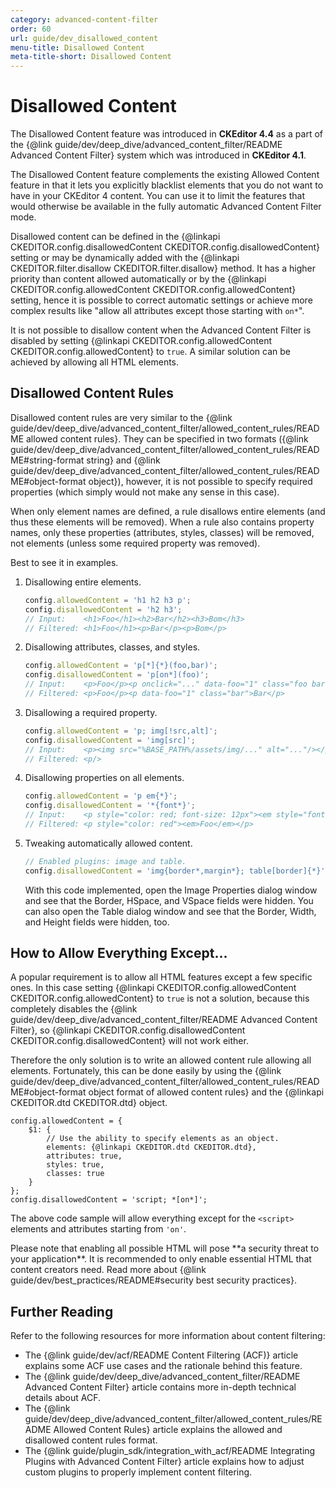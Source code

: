 ```yaml
---
category: advanced-content-filter
order: 60
url: guide/dev_disallowed_content
menu-title: Disallowed Content
meta-title-short: Disallowed Content
---
```

<!--
Copyright (c) 2003-2023, CKSource Holding sp. z o.o. All rights reserved.
For licensing, see LICENSE.md.
-->

# Disallowed Content

<info-box info="">
	The Disallowed Content feature was introduced in <strong>CKEditor 4.4</strong> as a part of the {@link guide/dev/deep_dive/advanced_content_filter/README Advanced Content Filter} system which was introduced in <strong>CKEditor 4.1</strong>.
</info-box>

The Disallowed Content feature complements the existing Allowed Content feature in that it lets you explicitly blacklist elements that you do not want to have in your CKEditor 4 content. You can use it to limit the features that would otherwise be available in the fully automatic Advanced Content Filter mode.

Disallowed content can be defined in the {@linkapi CKEDITOR.config.disallowedContent CKEDITOR.config.disallowedContent} setting or may be dynamically added with the {@linkapi CKEDITOR.filter.disallow CKEDITOR.filter.disallow} method. It has a higher priority than content allowed automatically or by the {@linkapi CKEDITOR.config.allowedContent CKEDITOR.config.allowedContent} setting, hence it is possible to correct automatic settings or achieve more complex results like "allow all attributes except those starting with `on*`".

<info-box hint="">
	It is not possible to disallow content when the Advanced Content Filter is disabled by setting {@linkapi CKEDITOR.config.allowedContent CKEDITOR.config.allowedContent} to <code>true</code>. A similar solution can be achieved by allowing all HTML elements.
</info-box>

## Disallowed Content Rules

Disallowed content rules are very similar to the {@link guide/dev/deep_dive/advanced_content_filter/allowed_content_rules/README allowed content rules}. They can be specified in two formats ({@link guide/dev/deep_dive/advanced_content_filter/allowed_content_rules/README#string-format string} and {@link guide/dev/deep_dive/advanced_content_filter/allowed_content_rules/README#object-format object}), however, it is not possible to specify required properties (which simply would not make any sense in this case).

When only element names are defined, a rule disallows entire elements (and thus these elements will be removed). When a rule also contains property names, only these properties (attributes, styles, classes) will be removed, not elements (unless some required property was removed).

Best to see it in examples.

1. Disallowing entire elements.

	```js
	config.allowedContent = 'h1 h2 h3 p';
	config.disallowedContent = 'h2 h3';
	// Input:    <h1>Foo</h1><h2>Bar</h2><h3>Bom</h3>
	// Filtered: <h1>Foo</h1><p>Bar</p><p>Bom</p>
	```

2. Disallowing attributes, classes, and styles.

	```js
	config.allowedContent = 'p[*]{*}(foo,bar)';
	config.disallowedContent = 'p[on*](foo)';
	// Input:    <p>Foo</p><p onclick="..." data-foo="1" class="foo bar">Bar</p>
	// Filtered: <p>Foo</p><p data-foo="1" class="bar">Bar</p>
	```

3. Disallowing a required property.

	```js
	config.allowedContent = 'p; img[!src,alt]';
	config.disallowedContent = 'img[src]';
	// Input:    <p><img src="%BASE_PATH%/assets/img/..." alt="..."/></p>
	// Filtered: <p/>
	```

4. Disallowing properties on all elements.

	```js
	config.allowedContent = 'p em{*}';
	config.disallowedContent = '*{font*}';
	// Input:    <p style="color: red; font-size: 12px"><em style="font: 'Arial'">Foo</em></p>
	// Filtered: <p style="color: red"><em>Foo</em></p>
	```

5. Tweaking automatically allowed content.

	```js
	// Enabled plugins: image and table.
	config.disallowedContent = 'img{border*,margin*}; table[border]{*}';
	```

    With this code implemented, open the Image Properties dialog window and see that the Border, HSpace, and VSpace fields were hidden. You can also open the Table dialog window and see that the Border, Width, and Height fields were hidden, too.

## How to Allow Everything Except...

A popular requirement is to allow all HTML features except a few specific ones. In this case setting {@linkapi CKEDITOR.config.allowedContent CKEDITOR.config.allowedContent} to `true` is not a solution, because this completely disables the {@link guide/dev/deep_dive/advanced_content_filter/README Advanced Content Filter}, so {@linkapi CKEDITOR.config.disallowedContent CKEDITOR.config.disallowedContent} will not work either.

Therefore the only solution is to write an allowed content rule allowing all elements. Fortunately, this can be done easily by using the {@link guide/dev/deep_dive/advanced_content_filter/allowed_content_rules/README#object-format object format of allowed content rules} and the {@linkapi CKEDITOR.dtd CKEDITOR.dtd} object.

	config.allowedContent = {
		$1: {
			// Use the ability to specify elements as an object.
			elements: {@linkapi CKEDITOR.dtd CKEDITOR.dtd},
			attributes: true,
			styles: true,
			classes: true
		}
	};
	config.disallowedContent = 'script; *[on*]';

The above code sample will allow everything except for the `<script>` elements and attributes starting from `'on'`.

<info-box hint="">
Please note that enabling all possible HTML will pose **a security threat to your application**. It is recommended to only enable essential HTML that content creators need. Read more about {@link guide/dev/best_practices/README#security best security practices}.
</info-box>

## Further Reading

Refer to the following resources for more information about content filtering:

* The {@link guide/dev/acf/README Content Filtering (ACF)} article explains some ACF use cases and the rationale behind this feature.
* The {@link guide/dev/deep_dive/advanced_content_filter/README Advanced Content Filter} article contains more in-depth technical details about ACF.
* The {@link guide/dev/deep_dive/advanced_content_filter/allowed_content_rules/README Allowed Content Rules} article explains the allowed and disallowed content rules format.
* The {@link guide/plugin_sdk/integration_with_acf/README Integrating Plugins with Advanced Content Filter} article explains how to adjust custom plugins to properly implement content filtering.
